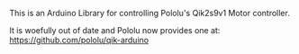 This is an Arduino Library for controlling Pololu's Qik2s9v1 Motor controller. 

It is woefully out of date and Pololu now provides one at: https://github.com/pololu/qik-arduino
